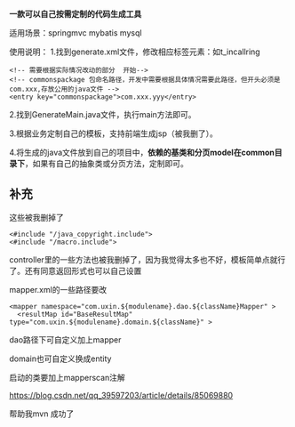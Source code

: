 ****一款可以自己按需定制的代码生成工具****

适用场景：springmvc mybatis mysql

使用说明：
1.找到generate.xml文件，修改相应标签元素：如<entry key="generateTables">t_incallring</entry>

    <!-- 需要根据实际情况改动的部分  开始-->
    <!-- commonspackage 包命名路径，开发中需要根据具体情况需要此路径，但开头必须是com.xxx,存放公用的java文件 -->
    <entry key="commonspackage">com.xxx.yyy</entry>

2.找到GenerateMain.java文件，执行main方法即可。

3.根据业务定制自己的模板，支持前端生成jsp（被我删了）。

4.将生成的java文件放到自己的项目中，**依赖的基类和分页model在common目录下**，如果有自己的抽象类或分页方法，定制即可。

## 补充

这些被我删掉了

```
<#include "/java_copyright.include"> 
<#include "/macro.include">
```

controller里的一些方法也被我删掉了，因为我觉得太多也不好，模板简单点就行了。还有同意返回形式也可以自己设置

mapper.xml的一些路径要改

```
<mapper namespace="com.uxin.${modulename}.dao.${className}Mapper" >
  <resultMap id="BaseResultMap" type="com.uxin.${modulename}.domain.${className}" >
```

dao路径下可自定义加上mapper

domain也可自定义换成entity

启动的类要加上mapperscan注解

https://blog.csdn.net/qq_39597203/article/details/85069880

帮助我mvn 成功了
